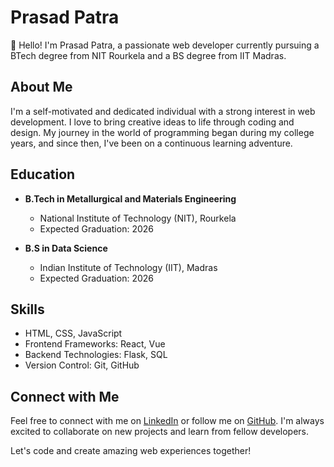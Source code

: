 # Prasad Patra

👋 Hello! I'm Prasad Patra, a passionate web developer currently pursuing a BTech degree from NIT Rourkela and a BS degree from IIT Madras.

## About Me

I'm a self-motivated and dedicated individual with a strong interest in web development. I love to bring creative ideas to life through coding and design. My journey in the world of programming began during my college years, and since then, I've been on a continuous learning adventure.

## Education

- **B.Tech in Metallurgical and Materials Engineering**
  - National Institute of Technology (NIT), Rourkela
  - Expected Graduation: 2026

- **B.S in Data Science**
  - Indian Institute of Technology (IIT), Madras
  - Expected Graduation: 2026

## Skills

- HTML, CSS, JavaScript
- Frontend Frameworks: React, Vue
- Backend Technologies: Flask, SQL
- Version Control: Git, GitHub


## Connect with Me

Feel free to connect with me on [LinkedIn](https://www.linkedin.com/in/prasadpatra50) or follow me on [GitHub](https://github.com/Seventy7dot2). I'm always excited to collaborate on new projects and learn from fellow developers.

Let's code and create amazing web experiences together!
